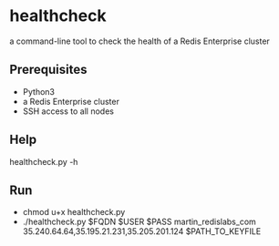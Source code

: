 # healthcheck
 a command-line tool to check the health of a Redis Enterprise cluster

## Prerequisites

- Python3
- a Redis Enterprise cluster
- SSH access to all nodes

## Help

healthcheck.py -h

## Run

- chmod u+x healthcheck.py
- ./healthcheck.py $FQDN $USER $PASS martin_redislabs_com 35.240.64.64,35.195.21.231,35.205.201.124 $PATH_TO_KEYFILE
